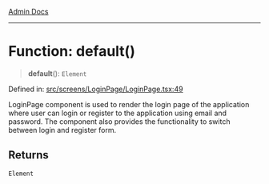 [Admin Docs](/)

***

# Function: default()

> **default**(): `Element`

Defined in: [src/screens/LoginPage/LoginPage.tsx:49](https://github.com/PalisadoesFoundation/talawa-admin/blob/main/src/screens/LoginPage/LoginPage.tsx#L49)

LoginPage component is used to render the login page of the application where user can login or register
to the application using email and password. The component also provides the functionality to switch between login and
register form.

## Returns

`Element`

